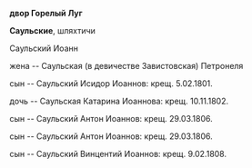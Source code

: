 **двор Горелый Луг**

**Саульские**, шляхтичи

Саульский Иоанн

жена -- Саульская (в девичестве Завистовская) Петронеля

сын -- Саульский Исидор Иоаннов: крещ. 5.02.1801.

дочь -- Саульская Катарина Иоаннова: крещ. 10.11.1802.

сын -- Саульский Антон Иоаннов: крещ. 29.03.1806.

сын -- Саульский Антон Иоаннов: крещ. 29.03.1806.

сын -- Саульский Винцентий Иоаннов: крещ. 9.02.1808.
